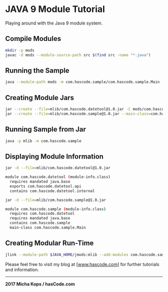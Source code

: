 # JAVA 9 Module Tutorial

Playing around with the Java 9 module system.

## Compile Modules

```bash
mkdir -p mods
javac -d mods --module-source-path src $(find src -name "*.java")
```

## Running the Sample
```bash
java --module-path mods -m com.hascode.sample/com.hascode.sample.Main
```

## Creating Module Jars

```bash
jar --create --file=mlib/com.hascode.datetool@1.0.jar -C mods/com.hascode.datetool .
jar --create --file=mlib/com.hascode.sample@1.0.jar --main-class=com.hascode.sample.Main -C mods/com.hascode.sample .
```
## Running Sample from Jar

```bash
java -p mlib -m com.hascode.sample
```

## Displaying Module Information

```bash
jar -d --file=mlib/com.hascode.datetool@1.0.jar

module com.hascode.datetool (module-info.class)
  requires mandated java.base
  exports com.hascode.datetool.api
  contains com.hascode.datetool.internal
```

```bash
jar -d --file=mlib/com.hascode.sample@1.0.jar  

module com.hascode.sample (module-info.class)
  requires com.hascode.datetool
  requires mandated java.base
  contains com.hascode.sample
  main-class com.hascode.sample.Main
```

## Creating Modular Run-Time

```bash
jlink --module-path $JAVA_HOME/jmods:mlib --add-modules com.hascode.sample --output sampleapp
```

Please feel free to visit my blog at [www.hascode.com] for further tutorials and information.

------

**2017 Micha Kops / hasCode.com**

   [www.hascode.com]:http://www.hascode.com/

